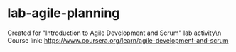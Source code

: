# lab-agile-planning

Created for "Introduction to Agile Development and Scrum" lab activity\n
Course link: https://www.coursera.org/learn/agile-development-and-scrum
